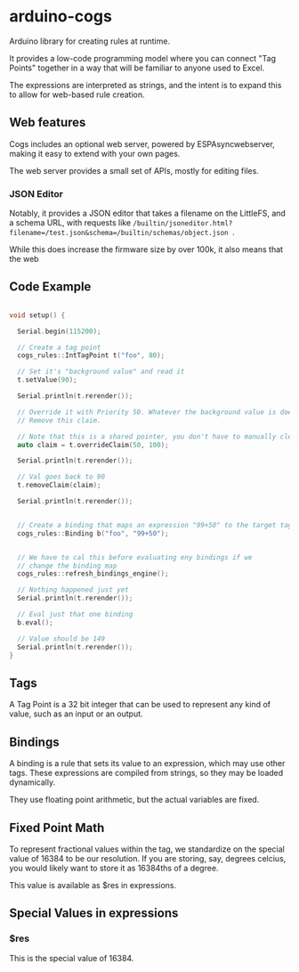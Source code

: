 # arduino-cogs
Arduino library for creating rules at runtime.

It provides a low-code programming model where you can connect
"Tag Points" together in a way that will be familiar to anyone used to Excel.

The expressions are interpreted as strings, and the intent is to expand this to allow for web-based rule creation.



## Web features

Cogs includes an optional web server, powered by ESPAsyncwebserver, making it easy to extend with your own pages.

The web server provides a small set of APIs, mostly for editing files.  

### JSON Editor

Notably, it provides a JSON editor that takes a filename on the LittleFS, and a
schema URL, with requests like `/builtin/jsoneditor.html?filename=/test.json&schema=/builtin/schemas/object.json `.

While this does increase the firmware size by over 100k, it also means that the
web 




## Code Example

```cpp

void setup() {

  Serial.begin(115200);

  // Create a tag point
  cogs_rules::IntTagPoint t("foo", 80);

  // Set it's "background value" and read it
  t.setValue(90);

  Serial.println(t.rerender());

  // Override it with Priority 50. Whatever the background value is doesn't matter until we 
  // Remove this claim.

  // Note that this is a shared pointer, you don't have to manually clean it up.
  auto claim = t.overrideClaim(50, 100);

  Serial.println(t.rerender());

  // Val goes back to 90
  t.removeClaim(claim);

  Serial.println(t.rerender());


  // Create a binding that maps an expression "99+50" to the target tag "foo"
  cogs_rules::Binding b("foo", "99+50");


  // We have to cal this before evaluating eny bindings if we
  // change the binding map
  cogs_rules::refresh_bindings_engine();

  // Nothing happened just yet
  Serial.println(t.rerender());

  // Eval just that one binding
  b.eval();

  // Value should be 149
  Serial.println(t.rerender());
}
```



## Tags

A Tag Point is a 32 bit integer that can be used to represent any kind of value,
such as an input or an output.

## Bindings

A binding is a rule that sets its value to an expression, which may use other tags.
These expressions are compiled from strings, so they may be loaded dynamically.

They use floating point arithmetic, but the actual variables are fixed.

## Fixed Point Math

To represent fractional values within the tag, we standardize on the special value
of 16384 to be our resolution.  If you are storing, say, degrees celcius, you would likely
want to store it as 16384ths of a degree.

This value is available as $res in expressions.



## Special Values in expressions

### $res

This is the special value of 16384.

